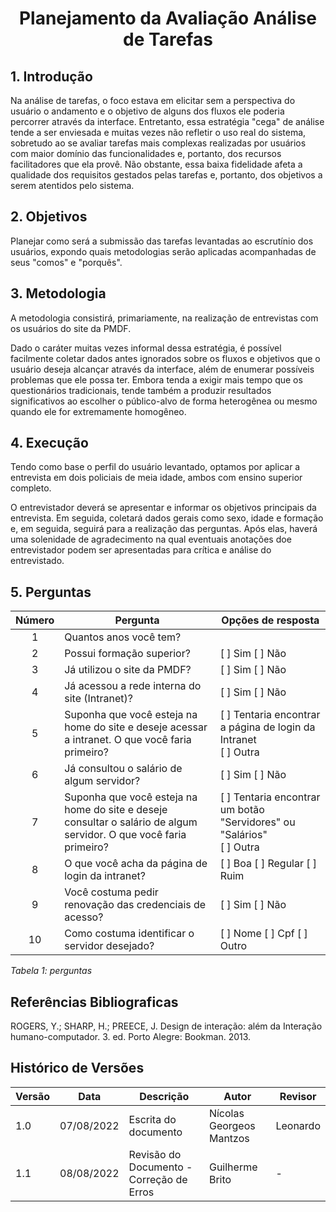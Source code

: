 # <center> Planejamento da Avaliação Análise de Tarefas

## 1. Introdução

Na análise de tarefas, o foco estava em elicitar sem a perspectiva do usuário o andamento e o objetivo de alguns dos fluxos ele poderia percorrer através da interface.
Entretanto, essa estratégia "cega" de análise tende a ser enviesada e muitas vezes não refletir o uso real do sistema, sobretudo ao se avaliar tarefas mais complexas
realizadas por usuários com maior domínio das funcionalidades e, portanto, dos recursos facilitadores que ela provê. Não obstante, essa baixa fidelidade afeta a qualidade dos 
requisitos gestados pelas tarefas e, portanto, dos objetivos a serem atentidos pelo sistema.

## 2. Objetivos

Planejar como será a submissão das tarefas levantadas ao escrutínio dos usuários, expondo quais metodologias serão aplicadas acompanhadas de seus "comos" e "porquês".

## 3. Metodologia

A metodologia consistirá, primariamente, na realização de entrevistas com os usuários do site da PMDF.

Dado o caráter muitas vezes informal dessa estratégia, é possível facilmente coletar dados antes ignorados sobre os fluxos e objetivos que o usuário deseja alcançar através da interface, além
de enumerar possíveis problemas que ele possa ter. Embora tenda a exigir mais tempo que os questionários tradicionais, tende também a produzir resultados significativos 
ao escolher o público-alvo de forma heterogênea ou mesmo quando ele for extremamente homogêneo.

## 4. Execução

Tendo como base o perfil do usuário levantado, optamos por aplicar a entrevista em dois policiais de meia idade, ambos com ensino superior completo. 

O entrevistador deverá se apresentar e informar os objetivos principais da entrevista. Em seguida, coletará dados gerais como sexo, idade e formação e, em seguida, 
seguirá para a realização das perguntas. Após elas, haverá uma solenidade de agradecimento na qual eventuais anotações doe entrevistador podem ser apresentadas para crítica e análise do entrevistado.

## 5. Perguntas

| Número | <center> Pergunta                                                                                                  | <center> Opções de resposta                                                  |
|:------:|:-------------------------------------------------------------------------------------------------------------------|:-----------------------------------------------------------------------------|
|   1    | Quantos anos você tem?                                                                                             |                                                                              |
|   2    | Possui formação superior?                                                                                          | [ ] Sim [ ] Não                                                              |
|   3    | Já utilizou o site da PMDF?                                                                                        | [ ] Sim [ ] Não                                                              |
|   4    | Já acessou a rede interna do site (Intranet)?                                                                      | [ ] Sim [ ] Não                                                              |
|   5    | Suponha que você esteja na home do site e deseje acessar a intranet. O que você faria primeiro?                    | [ ] Tentaria encontrar a página de login da Intranet <br>[ ] Outra<br>       |
|   6    | Já consultou o salário de algum servidor?                                                                          | [ ] Sim [ ] Não                                                              |
|   7    | Suponha que você esteja na home do site e deseje consultar o salário de algum servidor. O que você faria primeiro? | [ ] Tentaria encontrar um botão "Servidores" ou "Salários" <br>[ ] Outra<br> |
|   8    | O que você acha da página de login da intranet?                                                                    | [ ] Boa [ ] Regular [ ] Ruim                                                 |
|   9    | Você costuma pedir renovação das credenciais de acesso?                                                            | [ ] Sim  [ ] Não                                                             |
|   10   | Como costuma identificar o servidor desejado?                                                                      | [ ] Nome  [ ] Cpf [ ] Outro                                                  |

_Tabela 1: perguntas_

## Referências Bibliograficas

ROGERS, Y.; SHARP, H.; PREECE, J. Design de interação: além da Interação humano-computador. 3. ed. Porto Alegre: Bookman. 2013.

## Histórico de Versões

| Versão | Data       | Descrição                                | Autor                    | Revisor  |
|--------|------------|------------------------------------------|--------------------------|----------|
| 1.0    | 07/08/2022 | Escrita do documento                     | Nícolas Georgeos Mantzos | Leonardo |
| 1.1    | 08/08/2022 | Revisão do Documento - Correção de Erros | Guilherme Brito          | -        |
